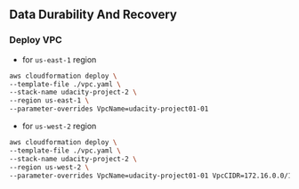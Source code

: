 ## Data Durability And Recovery

### Deploy VPC
- for `us-east-1` region
```sh
aws cloudformation deploy \
--template-file ./vpc.yaml \
--stack-name udacity-project-2 \
--region us-east-1 \
--parameter-overrides VpcName=udacity-project01-01
```

- for `us-west-2` region
```sh
aws cloudformation deploy \
--template-file ./vpc.yaml \
--stack-name udacity-project-2 \
--region us-west-2 \
--parameter-overrides VpcName=udacity-project01-01 VpcCIDR=172.16.0.0/16 PublicSubnet1CIDR=172.16.0.0/24 PublicSubnet2CIDR=172.16.1.0/24 PrivateSubnet1CIDR=172.16.2.0/24 PrivateSubnet2CIDR=172.16.3.0/24
```